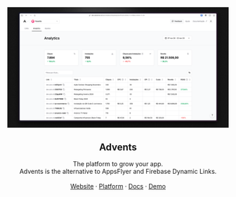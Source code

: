 <a href="https://advents.io/?utm_medium=social&utm_source=github&utm_campaign=advents-profile">
  <img alt="Advents platform preview." src="https://github.com/advents-io/docs/blob/main/.github/preview-app.png">
</a>

<h2 align="center">Advents</h2>

<p align="center">
  The platform to grow your app.
  <br />
  Advents is the alternative to AppsFlyer and Firebase Dynamic Links.
  <br />
  <br />
  <a href="https://advents.io/?utm_medium=social&utm_source=github&utm_campaign=advents-profile">Website</a>
  ·
  <a href="https://app.advents.io">Platform</a>
  ·
  <a href="https://docs.advents.io">Docs</a>
  ·
  <a href="https://www.youtube.com/watch?v=3fAn__YR6jI">Demo</a>
</p>
